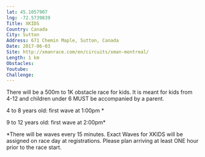 ```yaml
---
lat: 45.1057907
lng: -72.5739839
Title: XKIDS
Country: Canada
City: Sutton
Address: 671 Chemin Maple, Sutton, Canada
Date: 2017-06-03
Site: http://xmanrace.com/en/circuits/xman-montreal/
Length: 1 km
Obstacles:
Youtube:
Challenge:
---
```


There will be a 500m to 1K obstacle race for kids. It is meant for kids from 4-12 and children under 6 MUST be accompanied by a parent.

4 to 8 years old: first wave at 1:00pm *

9 to 12 years old: first wave at 2:00pm*

*There will be waves every 15 minutes. Exact Waves for XKIDS will be assigned on race day at registrations. Please plan arriving at least ONE hour prior to the race start.